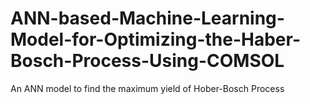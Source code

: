 # ANN-based-Machine-Learning-Model-for-Optimizing-the-Haber-Bosch-Process-Using-COMSOL
An ANN model to find the maximum yield of Hober-Bosch Process
